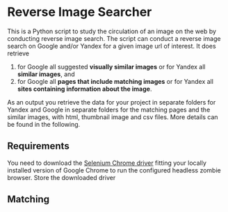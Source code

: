 # Reverse Image Searcher
This is a Python script to study the circulation of an image on the web by conducting reverse image search. The script can conduct a reverse image search on Google and/or Yandex for a given image url of interest. It does retrieve 
1) for Google all suggested **visually similar images** or for Yandex all **similar images**, and 
2) for Google all **pages that include matching images** or for Yandex all **sites containing information about the image**. 

As an output you retrieve the data for your project in separate folders for Yandex and Google in separate folders for the matching pages and the similar images, with html, thumbnail image and csv files. More details can be found in the following.

## Requirements
You need to download the [Selenium Chrome driver](https://chromedriver.chromium.org/getting-started) fitting your locally installed version of Google Chrome to run the configured headless zombie browser. Store the downloaded driver 

## Matching